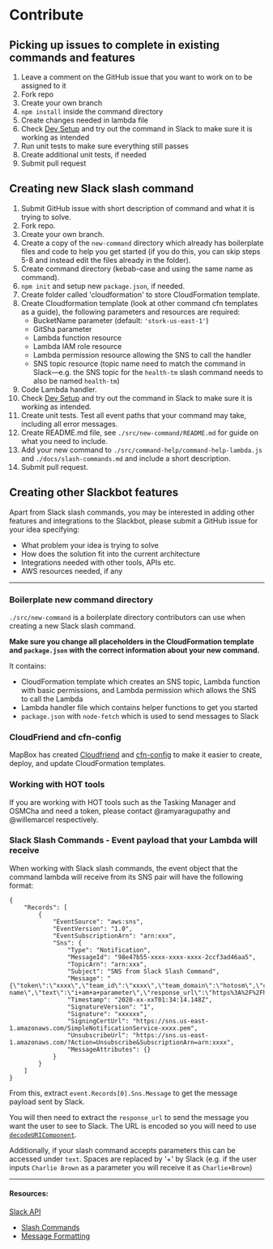 # Contribute
## Picking up issues to complete in existing commands and features
1. Leave a comment on the GitHub issue that you want to work on to be assigned to it
2. Fork repo
3. Create your own branch
4. `npm install` inside the command directory
5. Create changes needed in lambda file
6. Check [Dev Setup](https://github.com/hotosm/slack-bots/blob/master/docs/dev-setup.md) and try out the command in Slack to make sure it is working as intended
7. Run unit tests to make sure everything still passes
8. Create additional unit tests, if needed
9. Submit pull request


## Creating new Slack slash command
1. Submit GitHub issue with short description of command and what it is trying to solve.
2. Fork repo.
3. Create your own branch.
4. Create a copy of the `new-command` directory which already has boilerplate files and code to help you get started (if you do this, you can skip steps 5-8 and instead edit the files already in the folder). 
5. Create command directory (kebab-case and using the same name as command).
6. `npm init` and setup new `package.json`, if needed.
7. Create folder called 'cloudformation' to store CloudFormation template.
8. Create Cloudformation template (look at other command cfn templates as a guide), the following parameters and resources are required:
    * BucketName parameter (default: `'stork-us-east-1'`)
    * GitSha parameter
    * Lambda function resource
    * Lambda IAM role resource
    * Lambda permission resource allowing the SNS to call the handler
    * SNS topic resource (topic name need to match the command in Slack—e.g. the SNS topic for the `health-tm` slash command needs to also be named `health-tm`)
9. Code Lambda handler.
10. Check [Dev Setup](https://github.com/hotosm/slack-bots/blob/master/docs/dev-setup.md) and try out the command in Slack to make sure it is working as intended.
11. Create unit tests. Test all event paths that your command may take, including all error messages.
12. Create README.md file, see `./src/new-command/README.md` for guide on what you need to include.
13. Add your new command to `./src/command-help/command-help-lambda.js` and `./docs/slash-commands.md` and include a short description.
14. Submit pull request.


## Creating other Slackbot features
Apart from Slack slash commands, you may be interested in adding other features and integrations to the Slackbot, please submit a GitHub issue for your idea specifying:
  + What problem your idea is trying to solve
  + How does the solution fit into the current architecture
  + Integrations needed with other tools, APIs etc.
  + AWS resources needed, if any

---

### Boilerplate new command directory
`./src/new-command` is a boilerplate directory contributors can use when creating a new Slack slash command.

**Make sure you change all placeholders in the CloudFormation template and `package.json` with the correct information about your new command.**

It contains:
+ CloudFormation template which creates an SNS topic, Lambda function with basic permissions, and Lambda permission which allows the SNS to call the Lambda
+ Lambda handler file which contains helper functions to get you started
+ `package.json` with `node-fetch` which is used to send messages to Slack


### CloudFriend and cfn-config
MapBox has created [Cloudfriend](https://github.com/mapbox/cloudfriend) and [cfn-config](https://github.com/mapbox/cfn-config) to make it easier to create, deploy, and update CloudFormation templates.


### Working with HOT tools
If you are working with HOT tools such as the Tasking Manager and OSMCha and need a token, please contact @ramyaragupathy and @willemarcel respectively.


### Slack Slash Commands - Event payload that your Lambda will receive 
When working with Slack slash commands, the event object that the command lambda will receive from its SNS pair will have the following format:
```
{
    "Records": [
        {
            "EventSource": "aws:sns",
            "EventVersion": "1.0",
            "EventSubscriptionArn": "arn:xxx",
            "Sns": {
                "Type": "Notification",
                "MessageId": "98e47b55-xxxx-xxxx-xxxx-2ccf3ad46aa5",
                "TopicArn": "arn:xxx",
                "Subject": "SNS from Slack Slash Command",
                "Message": "{\"token\":\"xxxx\",\"team_id\":\"xxxx\",\"team_domain\":\"hotosm\",\"channel_id\":\"xxxx\",\"channel_name\":\"xxxx\",\"user_id\":\"xxxx\",\"user_name\":\"xxxx\",\"command\":\"%2Fcommand-name\",\"text\":\"i+am+a+parameter\",\"response_url\":\"https%3A%2F%2Fhooks.slack.com%2Fcommands%2FT042xxxx%2F1268895xxxxx3%2FxqsA9bJP5JnteuIv8VWou6u8\",\"trigger_id\":\"1267317526581.xxxx.dce29256095d10e5a4c261ed8f57b848\"}",
                "Timestamp": "2020-xx-xxT01:34:14.148Z",
                "SignatureVersion": "1",
                "Signature": "xxxxxx",
                "SigningCertUrl": "https://sns.us-east-1.amazonaws.com/SimpleNotificationService-xxxx.pem",
                "UnsubscribeUrl": "https://sns.us-east-1.amazonaws.com/?Action=Unsubscribe&SubscriptionArn=arn:xxxx",
                "MessageAttributes": {}
            }
        }
    ]
}
```
From this, extract `event.Records[0].Sns.Message` to get the message payload sent by Slack.

You will then need to extract the `response_url` to send the message you want the user to see to Slack. The URL is encoded so you will need to use [`decodeURIComponent`](https://developer.mozilla.org/en-US/docs/Web/JavaScript/Reference/Global_Objects/decodeURIComponent). 

Additionally, if your slash command accepts parameters this can be accessed under `text`. Spaces are replaced by '+' by Slack (e.g. if the user inputs `Charlie Brown` as a parameter you will receive it as `Charlie+Brown`)

---

#### Resources:
[Slack API](https://api.slack.com/)
- [Slash Commands](https://api.slack.com/interactivity/slash-commands)
- [Message Formatting](https://api.slack.com/reference/surfaces/formatting)